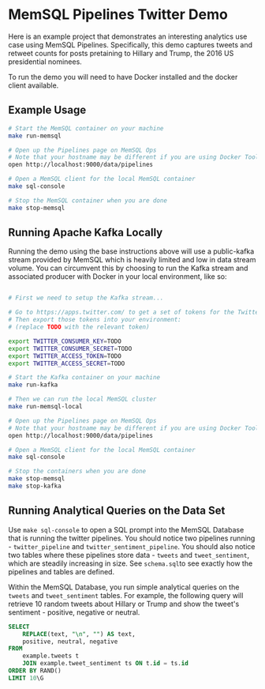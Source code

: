 MemSQL Pipelines Twitter Demo
=============================

Here is an example project that demonstrates an interesting
analytics use case using MemSQL Pipelines. Specifically, this demo captures
tweets and retweet counts for posts pretaining to Hillary and Trump, 
the 2016 US presidential nominees.  

To run the demo you will need to have Docker installed and the docker
client available.


Example Usage
-------------

```bash
# Start the MemSQL container on your machine
make run-memsql

# Open up the Pipelines page on MemSQL Ops
# Note that your hostname may be different if you are using Docker Toolbox or similar software
open http://localhost:9000/data/pipelines

# Open a MemSQL client for the local MemSQL container
make sql-console

# Stop the MemSQL container when you are done
make stop-memsql
```


Running Apache Kafka Locally
----------------------------

Running the demo using the base instructions above will use a public-kafka stream provided by MemSQL which is heavily
limited and low in data stream volume. You can circumvent this by choosing to run the Kafka stream and
associated producer with Docker in your local environment, like so:

```bash

# First we need to setup the Kafka stream...

# Go to https://apps.twitter.com/ to get a set of tokens for the Twitter API.
# Then export those tokens into your environment:
# (replace TODO with the relevant token)

export TWITTER_CONSUMER_KEY=TODO
export TWITTER_CONSUMER_SECRET=TODO
export TWITTER_ACCESS_TOKEN=TODO
export TWITTER_ACCESS_SECRET=TODO

# Start the Kafka container on your machine
make run-kafka

# Then we can run the local MemSQL cluster
make run-memsql-local

# Open up the Pipelines page on MemSQL Ops
# Note that your hostname may be different if you are using Docker Toolbox or similar software
open http://localhost:9000/data/pipelines

# Open a MemSQL client for the local MemSQL container
make sql-console

# Stop the containers when you are done
make stop-memsql
make stop-kafka
```


Running Analytical Queries on the Data Set
------------------------------------------

Use `make sql-console` to open a SQL prompt into the MemSQL Database 
that is running the twitter pipelines. You should notice two pipelines running -
`twitter_pipeline` and `twitter_sentiment_pipeline`. You should also notice 
two tables where these pipelines store data -
`tweets` and `tweet_sentiment`, which are steadily increasing in size. 
See `schema.sql`to see exactly how the pipelines and tables are defined.

Within the MemSQL Database, you run simple analytical queries on 
the `tweets` and `tweet_sentiment` tables. For example, 
the following query will retrieve 10 random tweets about Hillary or Trump
and show the tweet's sentiment - positive, negative or neutral.

```sql
SELECT
    REPLACE(text, "\n", "") AS text,
    positive, neutral, negative
FROM
    example.tweets t
    JOIN example.tweet_sentiment ts ON t.id = ts.id
ORDER BY RAND()
LIMIT 10\G
```
